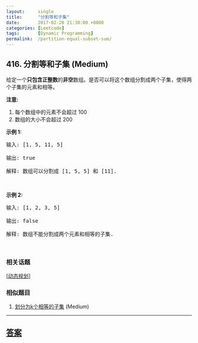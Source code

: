 ```yaml
---
layout:     single
title:      "分割等和子集"
date:       2017-02-20 21:30:00 +0800
categories: [Leetcode]
tags:       [Dynamic Programming]
permalink:  /partition-equal-subset-sum/
---
```


## 416. 分割等和子集 (Medium)

<p>给定一个<strong>只包含正整数</strong>的<strong>非空</strong>数组。是否可以将这个数组分割成两个子集，使得两个子集的元素和相等。</p>

<p><strong>注意:</strong></p>

<ol>
	<li>每个数组中的元素不会超过 100</li>
	<li>数组的大小不会超过 200</li>
</ol>

<p><strong>示例 1:</strong></p>

<pre>输入: [1, 5, 11, 5]

输出: true

解释: 数组可以分割成 [1, 5, 5] 和 [11].
</pre>

<p>&nbsp;</p>

<p><strong>示例&nbsp;2:</strong></p>

<pre>输入: [1, 2, 3, 5]

输出: false

解释: 数组不能分割成两个元素和相等的子集.
</pre>

<p>&nbsp;</p>

### 相关话题
  [[动态规划](https://github.com/openset/leetcode/tree/master/tag/dynamic-programming/README.md)]

### 相似题目
  1. [划分为k个相等的子集](/partition-to-k-equal-sum-subsets) (Medium)

---

## [答案](https://github.com/openset/leetcode/tree/master/problems/partition-equal-subset-sum)

